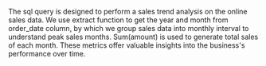 The sql query is designed to perform a sales trend analysis on the online sales data. We use extract function to get the year and month from order_date column, by which we group sales data into monthly interval to understand peak sales months. Sum(amount) is used to generate total sales of each month. These metrics offer valuable insights into the business's performance over time.
